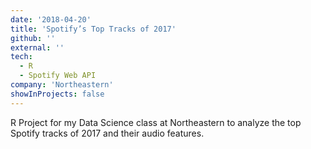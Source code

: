 ```yaml
---
date: '2018-04-20'
title: 'Spotify’s Top Tracks of 2017'
github: ''
external: ''
tech:
  - R
  - Spotify Web API
company: 'Northeastern'
showInProjects: false
---
```


R Project for my Data Science class at Northeastern to analyze the top Spotify tracks of 2017 and their audio features.
